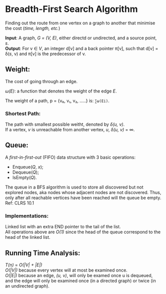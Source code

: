 Breadth-First Search Algorithm
==============================
Finding out the route from one vertex on a graph to another that minimise the cost (_time, length, etc._)

**Input**: A graph, _G = (V, E)_, either directd or undirected, and a source point, _s_.  
**Output**: For v ∈ _V_, an integer d[v] and a back pointer π[v], such that d[v] = δ(_s_, v) and π[v] is the predecessor of v.

## Weight:
The cost of going through an edge.

_ω(E)_: a function that denotes the weight of the edge _E_.

The weight of a path, p = {v₀, v₁, v₂, .....} is: `∑ω(Ei)`.

### Shortest Path:
The path with smallest possible weitht, denoted by _δ(u, v)_.  
If a vertex, _v_ is unreachable from another vertex, _u_, _δ(u, v)_ = ∞.

## Queue:
A _first-in-first-out_ (FIFO) data structure with 3 basic operations:
  * Enqueue(_Q_, _x_);
  * Dequeue(_Q_);
  * IsEmpty(_Q_).

The queue in a BFS algorithm is used to store all discovered but not explored nodes, aka nodes whose adjacent nodes are not discovered. Thus, only after all reachable vertices have been reached will the queue be empty.  
Ref: CLRS 10.1

### Implementations:
Linked list with an extra END pointer to the tail of the list.  
All operations above are _O(1)_ since the head of the queue correspond to the head of the linked list.  

## Running Time Analysis:
_T(n)_ = _O(|V| + |E|)_  
_O(|V|)_ because every vertex will at most be examined once.  
_O(|E|)_ because an edge, _(u, v)_, will only be examed once u is dequeued, and the edge will only be examined once (in a directed graph) or twice (in an undirected graph).  

